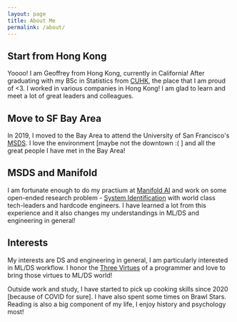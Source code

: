 ```yaml
---
layout: page
title: About Me
permalink: /about/
---
```

## Start from Hong Kong
Yoooo! I am Geoffrey from Hong Kong, currently in California! After graduating with my BSc in Statistics from [CUHK](https://www.cuhk.edu.hk/), the place that I am proud of <3. I worked in various companies in Hong Kong! I am glad to learn and meet a lot of great leaders and colleagues. 

## Move to SF Bay Area
In 2019, I moved to the Bay Area to attend the University of San Francisco's [MSDS](https://www.usfca.edu/arts-sciences/graduate-programs/data-science). I love the environment [maybe not the downtown :( ] and all the great people I have met in the Bay Area! 

## MSDS and Manifold
I am fortunate enough to do my practium at [Manifold AI](https://manifold.ai/) and work on some open-ended research problem - [System Identification](https://en.wikipedia.org/wiki/System_identification) with world class tech-leaders and hardcode engineers. I have learned a lot from this experience and it also changes my understandings in ML/DS and engineering in general!

## Interests
My interests are DS and engineering in general, I am particularly interested in ML/DS workflow. I honor the [Three Virtues](http://threevirtues.com/) of a programmer and love to bring those virtues to ML/DS world!

Outside work and study, I have started to pick up cooking skills since 2020 [because of COVID for sure]. I have also spent some times on Brawl Stars. Reading is also a big component of my life, I enjoy history and psychology most!
